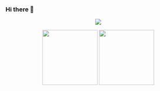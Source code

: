### Hi there 👋

<!--
**Tuanzlu/Tuanzlu** is a ✨ _special_ ✨ repository because its `README.md` (this file) appears on your GitHub profile.

Here are some ideas to get you started:

- 🔭 I’m currently working on ...
- 🌱 I’m currently learning ...
- 👯 I’m looking to collaborate on ...
- 🤔 I’m looking for help with ...
- 💬 Ask me about ...
- 📫 How to reach me: ...
- 😄 Pronouns: ...
- ⚡ Fun fact: ...
-->

<p align="center"> 
  <img src="https://profile-counter.glitch.me/Tuanzlu/count.svg" />
</p>

<p align="center">
<img height="150px" src="https://github-readme-stats.vercel.app/api?username=Tuanzlu&show_icons=true&theme=radical&count_private=true" />
<img height="150px" src="https://github-readme-stats.vercel.app/api/top-langs/?username=Tuanzlu&layout=compact&theme=radical" />
</p>

